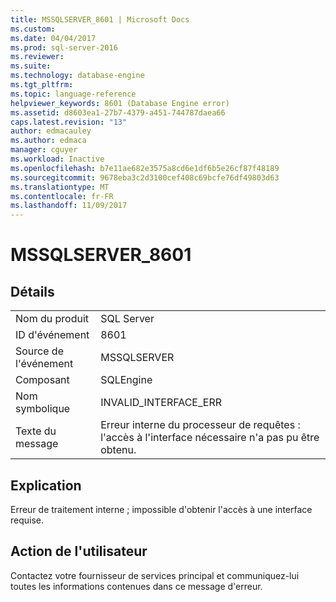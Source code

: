 ```yaml
---
title: MSSQLSERVER_8601 | Microsoft Docs
ms.custom: 
ms.date: 04/04/2017
ms.prod: sql-server-2016
ms.reviewer: 
ms.suite: 
ms.technology: database-engine
ms.tgt_pltfrm: 
ms.topic: language-reference
helpviewer_keywords: 8601 (Database Engine error)
ms.assetid: d8603ea1-27b7-4379-a451-744787daea66
caps.latest.revision: "13"
author: edmacauley
ms.author: edmaca
manager: cguyer
ms.workload: Inactive
ms.openlocfilehash: b7e11ae682e3575a8cd6e1df6b5e26cf87f48189
ms.sourcegitcommit: 9678eba3c2d3100cef408c69bcfe76df49803d63
ms.translationtype: MT
ms.contentlocale: fr-FR
ms.lasthandoff: 11/09/2017
---
```

# <a name="mssqlserver8601"></a>MSSQLSERVER_8601
  
## <a name="details"></a>Détails  
  
|||  
|-|-|  
|Nom du produit|SQL Server|  
|ID d'événement|8601|  
|Source de l'événement|MSSQLSERVER|  
|Composant|SQLEngine|  
|Nom symbolique|INVALID_INTERFACE_ERR|  
|Texte du message|Erreur interne du processeur de requêtes : l'accès à l'interface nécessaire n'a pas pu être obtenu.|  
  
## <a name="explanation"></a>Explication  
Erreur de traitement interne ; impossible d'obtenir l'accès à une interface requise.  
  
## <a name="user-action"></a>Action de l'utilisateur  
Contactez votre fournisseur de services principal et communiquez-lui toutes les informations contenues dans ce message d'erreur.  
  
